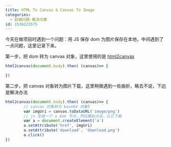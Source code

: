 ```yaml
---
title: HTML To Canvas & Canvas To Image
categories:
  - 前端问题-解决方案
id: 1536223575
---
```


今天在做项目时遇到一个问题：用 JS 保存 dom 为图片保存在本地，中间遇到了一点问题，这里记录下来。

第一步，把 dom 转为 canvas 对象，这里使用的是 [html2canvas](https://html2canvas.hertzen.com/)

```javascript
html2canvas(document.body).then( (canvas)=> {
          
})
```

第二步，把 canvas 对象转为图片下载，这里稍微遇到一些曲折，略去不说，下边是解决办法

```javascript
html2canvas(document.body).then( (canvas)=> {
        // canvas 对象转为 base64 对象ß
        var imgUri = canvas.toDataURL('image/png')
        // js 生成一个 a dom 节点，然后模拟点击，让它下载
        var a = document.createElement('a')
        a.setAttribute('href', imgUri)
        a.setAttribute('download', 'download.png')
        a.click()
})
```